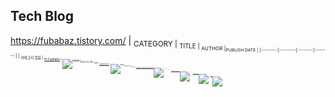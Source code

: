 ## Tech Blog
https://fubabaz.tistory.com/
| <sub>CATEGORY | <sub>TITLE | <sub>AUTHOR |<sub>PUBLISH DATE |
|:--------|:--------|:-------:|:-------:|
| <sub>카테고리 없음 | <sub>[Hi Fuababz](https://fubabaz.tistory.com/1) | <sub>![avatar](https://images.weserv.nl/?url=avatars.githubusercontent.com/u/28586265?v=4&h=20&w=20&fit=cover&mask=circle&maxage=7d)|<sub>2022-02-08
| <sub>Java | <sub>[[Java] JVM (1)](https://fubabaz.tistory.com/15) | <sub>![avatar](https://images.weserv.nl/?url=avatars.githubusercontent.com/u/28586265?v=4&h=20&w=20&fit=cover&mask=circle&maxage=7d)|<sub>2022-02-08
| <sub>Spring Boot | <sub>[[Spring boot] (1) Spring boot를 활용한 To do Application](https://fubabaz.tistory.com/16)|<sub>![avatar](https://images.weserv.nl/?url=avatars.githubusercontent.com/u/36403696?v=4&h=20&w=20&fit=cover&mask=circle&maxage=7d)|<sub>2022-02-08
| <sub>Spring Boot | <sub>[[Spring boot] (2) Spring boot를 활용한 To do Application](https://fubabaz.tistory.com/17)|<sub>![avatar](https://images.weserv.nl/?url=avatars.githubusercontent.com/u/36403696?v=4&h=20&w=20&fit=cover&mask=circle&maxage=7d)|<sub>2022-02-08
| <sub>Spark| <sub>[[Spark] Spark 개요, Spark란 무엇이고 어떤 역할을 하는가? Spark Core, Pandas와 비교](https://fubabaz.tistory.com/18)|<sub>![avatar](https://images.weserv.nl/?url=avatars.githubusercontent.com/u/53298013?v=4&h=20&w=20&fit=cover&mask=circle&maxage=7d)|<sub>2022-02-09
| <sub>Spark| <sub>[[Spark] Install PySpark with PiP & 파일 읽고, 쓰기 실습.txt](https://fubabaz.tistory.com/22)|<sub>![avatar](https://images.weserv.nl/?url=avatars.githubusercontent.com/u/53298013?v=4&h=20&w=20&fit=cover&mask=circle&maxage=7d)|<sub>2022-03-09
   
